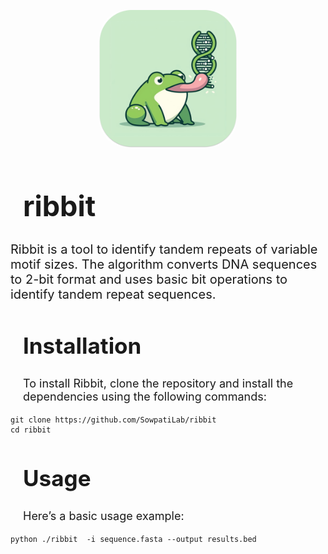 <p align=center>
    <img src="./lib/logo_rounded.png" alt="ribbit-logo" style="width:220px; border-radius: 20%"/>
</p>

<h1 align=left style="font-size: 45px; padding-left: 20px; padding-bottom: 0px">ribbit</h1>

<p style="font-size: 20px">
Ribbit is a tool to identify tandem repeats of variable motif sizes. The algorithm
converts DNA sequences to 2-bit format and uses basic bit operations to identify  tandem repeat sequences. <br>
</p>
<h2 style="font-size: 35px; padding-left: 20px;">Installation</h2>
<p style="font-size: 18px; padding-left: 20px;">
    To install Ribbit, clone the repository and install the dependencies using the following commands:
</p>
<pre><code>git clone https://github.com/SowpatiLab/ribbit
cd ribbit
</code></pre>

<h2 style="font-size: 35px; padding-left: 20px;">Usage</h2>
<p style="font-size: 18px; padding-left: 20px;">
    Here’s a basic usage example:
</p>
<pre><code>python ./ribbit <options> -i sequence.fasta --output results.bed</code></pre>
